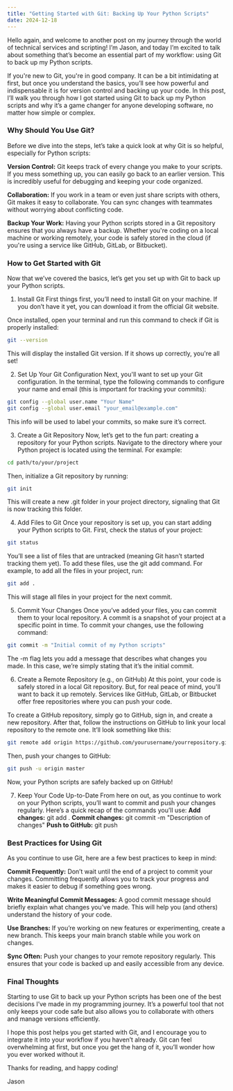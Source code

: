 ```yaml
---
title: "Getting Started with Git: Backing Up Your Python Scripts"
date: 2024-12-18
---
```

Hello again, and welcome to another post on my journey through the world of technical services and scripting! I’m Jason, and today I’m excited to talk about something that’s become an essential part of my workflow: using Git to back up my Python scripts.

If you're new to Git, you're in good company. It can be a bit intimidating at first, but once you understand the basics, you’ll see how powerful and indispensable it is for version control and backing up your code. In this post, I’ll walk you through how I got started using Git to back up my Python scripts and why it’s a game changer for anyone developing software, no matter how simple or complex.

### Why Should You Use Git?
Before we dive into the steps, let’s take a quick look at why Git is so helpful, especially for Python scripts:

**Version Control:** Git keeps track of every change you make to your scripts. If you mess something up, you can easily go back to an earlier version. This is incredibly useful for debugging and keeping your code organized.

**Collaboration:** If you work in a team or even just share scripts with others, Git makes it easy to collaborate. You can sync changes with teammates without worrying about conflicting code.

**Backup Your Work:** Having your Python scripts stored in a Git repository ensures that you always have a backup. Whether you're coding on a local machine or working remotely, your code is safely stored in the cloud (if you're using a service like GitHub, GitLab, or Bitbucket).

### How to Get Started with Git
Now that we’ve covered the basics, let’s get you set up with Git to back up your Python scripts.
1. Install Git
First things first, you’ll need to install Git on your machine. If you don’t have it yet, you can download it from the official Git website.

Once installed, open your terminal and run this command to check if Git is properly installed:
```bash
git --version
```
This will display the installed Git version. If it shows up correctly, you're all set!

2. Set Up Your Git Configuration
Next, you'll want to set up your Git configuration. In the terminal, type the following commands to configure your name and email (this is important for tracking your commits):
```bash
git config --global user.name "Your Name"
git config --global user.email "your_email@example.com"
```
This info will be used to label your commits, so make sure it’s correct.

3. Create a Git Repository
Now, let’s get to the fun part: creating a repository for your Python scripts.
Navigate to the directory where your Python project is located using the terminal. For example:
```bash
cd path/to/your/project
```
Then, initialize a Git repository by running:
```bash
git init
```
This will create a new .git folder in your project directory, signaling that Git is now tracking this folder.

4. Add Files to Git
Once your repository is set up, you can start adding your Python scripts to Git. First, check the status of your project:
```bash
git status
```
You’ll see a list of files that are untracked (meaning Git hasn’t started tracking them yet). To add these files, use the git add command. For example, to add all the files in your project, run:
```bash
git add .
```
This will stage all files in your project for the next commit.

5. Commit Your Changes
Once you’ve added your files, you can commit them to your local repository. A commit is a snapshot of your project at a specific point in time. To commit your changes, use the following command:
```bash
git commit -m "Initial commit of my Python scripts"
```
The -m flag lets you add a message that describes what changes you made. In this case, we’re simply stating that it’s the initial commit.

6. Create a Remote Repository (e.g., on GitHub)
At this point, your code is safely stored in a local Git repository. But, for real peace of mind, you'll want to back it up remotely. Services like GitHub, GitLab, or Bitbucket offer free repositories where you can push your code.

To create a GitHub repository, simply go to GitHub, sign in, and create a new repository. After that, follow the instructions on GitHub to link your local repository to the remote one. It’ll look something like this:
```bash
git remote add origin https://github.com/yourusername/yourrepository.git
```
Then, push your changes to GitHub:
```bash
git push -u origin master
```
Now, your Python scripts are safely backed up on GitHub!

7. Keep Your Code Up-to-Date
From here on out, as you continue to work on your Python scripts, you’ll want to commit and push your changes regularly. Here’s a quick recap of the commands you’ll use:
**Add changes:** git add .
**Commit changes:** git commit -m "Description of changes"
**Push to GitHub:** git push

### Best Practices for Using Git
As you continue to use Git, here are a few best practices to keep in mind:

**Commit Frequently:** Don’t wait until the end of a project to commit your changes. Committing frequently allows you to track your progress and makes it easier to debug if something goes wrong.

**Write Meaningful Commit Messages:** A good commit message should briefly explain what changes you’ve made. This will help you (and others) understand the history of your code.

**Use Branches:** If you’re working on new features or experimenting, create a new branch. This keeps your main branch stable while you work on changes.

**Sync Often:** Push your changes to your remote repository regularly. This ensures that your code is backed up and easily accessible from any device.

### Final Thoughts
Starting to use Git to back up your Python scripts has been one of the best decisions I’ve made in my programming journey. It’s a powerful tool that not only keeps your code safe but also allows you to collaborate with others and manage versions efficiently.

I hope this post helps you get started with Git, and I encourage you to integrate it into your workflow if you haven’t already. Git can feel overwhelming at first, but once you get the hang of it, you’ll wonder how you ever worked without it.

Thanks for reading, and happy coding!

Jason